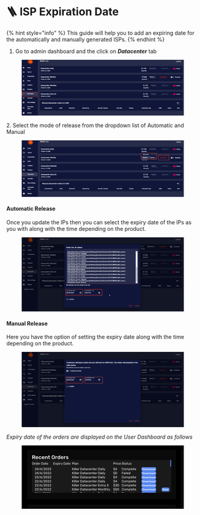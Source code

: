 # 🪜 ISP Expiration Date

{% hint style="info" %}
This guide will help you to add an expiring date for the automatically and manually generated ISPs.
{% endhint %}

1. Go to admin dashboard and the click on _**Datacenter**_ tab&#x20;

<figure><img src="../.gitbook/assets/0.1.png" alt=""><figcaption></figcaption></figure>

2\. Select the mode of release from the dropdown list of Automatic and Manual

<figure><img src="../.gitbook/assets/0.2.png" alt=""><figcaption></figcaption></figure>

#### Automatic Release

Once you update the IPs then you can select the expiry date of the IPs as you with along with the time depending on the product.

<figure><img src="../.gitbook/assets/1 (17).png" alt=""><figcaption></figcaption></figure>

#### Manual Release

Here you have the option of setting the expiry date along with the time depending on the product.

<figure><img src="../.gitbook/assets/2 (11).png" alt=""><figcaption></figcaption></figure>

_Expiry date of the orders are displayed on the User Dashboard as follows_

<figure><img src="../.gitbook/assets/3 (8).png" alt=""><figcaption></figcaption></figure>
